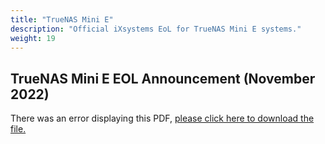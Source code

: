 ```yaml
---
title: "TrueNAS Mini E"
description: "Official iXsystems EoL for TrueNAS Mini E systems."
weight: 19
---
```


## TrueNAS Mini E EOL Announcement (November 2022)

<object data="https://www.truenas.com/docs/files/TrueNAS Mini E EOL.pdf" type="application/pdf" width="95%" height="1000">
  There was an error displaying this PDF, <a href="https://www.truenas.com/docs/files/TrueNAS Mini E EOL.pdf">please click here to download the file.</a>
</object>

